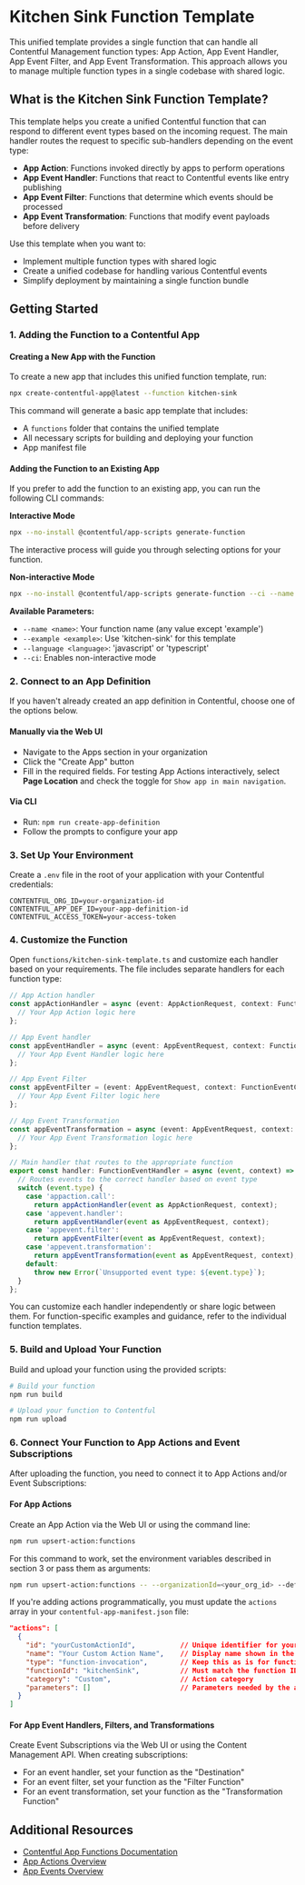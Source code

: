 # Kitchen Sink Function Template

This unified template provides a single function that can handle all Contentful Management function types: App Action, App Event Handler, App Event Filter, and App Event Transformation. This approach allows you to manage multiple function types in a single codebase with shared logic.

## What is the Kitchen Sink Function Template?

This template helps you create a unified Contentful function that can respond to different event types based on the incoming request. The main handler routes the request to specific sub-handlers depending on the event type:

- **App Action**: Functions invoked directly by apps to perform operations
- **App Event Handler**: Functions that react to Contentful events like entry publishing
- **App Event Filter**: Functions that determine which events should be processed
- **App Event Transformation**: Functions that modify event payloads before delivery

Use this template when you want to:
- Implement multiple function types with shared logic
- Create a unified codebase for handling various Contentful events
- Simplify deployment by maintaining a single function bundle

## Getting Started

### 1. Adding the Function to a Contentful App

#### Creating a New App with the Function

To create a new app that includes this unified function template, run:

```bash
npx create-contentful-app@latest --function kitchen-sink
```

This command will generate a basic app template that includes:

- A `functions` folder that contains the unified template
- All necessary scripts for building and deploying your function
- App manifest file

#### Adding the Function to an Existing App

If you prefer to add the function to an existing app, you can run the following CLI commands:

**Interactive Mode**

```bash
npx --no-install @contentful/app-scripts generate-function
```

The interactive process will guide you through selecting options for your function.

**Non-interactive Mode**

```bash
npx --no-install @contentful/app-scripts generate-function --ci --name <name> --example kitchen-sink --language typescript
```

**Available Parameters:**
- `--name <name>`: Your function name (any value except 'example')
- `--example <example>`: Use 'kitchen-sink' for this template
- `--language <language>`: 'javascript' or 'typescript'
- `--ci`: Enables non-interactive mode

### 2. Connect to an App Definition

If you haven't already created an app definition in Contentful, choose one of the options below.

#### Manually via the Web UI

- Navigate to the Apps section in your organization
- Click the "Create App" button
- Fill in the required fields. For testing App Actions interactively, select **Page Location** and check the toggle for `Show app in main navigation`.

#### Via CLI

- Run: `npm run create-app-definition`
- Follow the prompts to configure your app

### 3. Set Up Your Environment

Create a `.env` file in the root of your application with your Contentful credentials:

```env
CONTENTFUL_ORG_ID=your-organization-id
CONTENTFUL_APP_DEF_ID=your-app-definition-id
CONTENTFUL_ACCESS_TOKEN=your-access-token
```

### 4. Customize the Function

Open `functions/kitchen-sink-template.ts` and customize each handler based on your requirements. The file includes separate handlers for each function type:

```ts
// App Action handler
const appActionHandler = async (event: AppActionRequest, context: FunctionEventContext) => {
  // Your App Action logic here
};

// App Event handler
const appEventHandler = async (event: AppEventRequest, context: FunctionEventContext) => {
  // Your App Event Handler logic here
};

// App Event Filter
const appEventFilter = (event: AppEventRequest, context: FunctionEventContext) => {
  // Your App Event Filter logic here
};

// App Event Transformation
const appEventTransformation = async (event: AppEventRequest, context: FunctionEventContext) => {
  // Your App Event Transformation logic here
};

// Main handler that routes to the appropriate function
export const handler: FunctionEventHandler = async (event, context) => {
  // Routes events to the correct handler based on event type
  switch (event.type) {
    case 'appaction.call':
      return appActionHandler(event as AppActionRequest, context);
    case 'appevent.handler':
      return appEventHandler(event as AppEventRequest, context);
    case 'appevent.filter':
      return appEventFilter(event as AppEventRequest, context);
    case 'appevent.transformation':
      return appEventTransformation(event as AppEventRequest, context);
    default:
      throw new Error(`Unsupported event type: ${event.type}`);
  }
};
```

You can customize each handler independently or share logic between them. For function-specific examples and guidance, refer to the individual function templates.

### 5. Build and Upload Your Function

Build and upload your function using the provided scripts:

```bash
# Build your function
npm run build

# Upload your function to Contentful
npm run upload
```

### 6. Connect Your Function to App Actions and Event Subscriptions

After uploading the function, you need to connect it to App Actions and/or Event Subscriptions:

#### For App Actions

Create an App Action via the Web UI or using the command line:

```bash
npm run upsert-action:functions
```

For this command to work, set the environment variables described in section 3 or pass them as arguments:

```bash
npm run upsert-action:functions -- --organizationId=<your_org_id> --definitionId=<your_app_id> --token=<your_token>
```

If you're adding actions programmatically, you must update the `actions` array in your `contentful-app-manifest.json` file:

```json
"actions": [
  {
    "id": "yourCustomActionId",           // Unique identifier for your action, No Hyphens Allowed
    "name": "Your Custom Action Name",    // Display name shown in the UI
    "type": "function-invocation",        // Keep this as is for function-based actions
    "functionId": "kitchenSink",          // Must match the function ID in the functions array
    "category": "Custom",                 // Action category 
    "parameters": []                      // Parameters needed by the action                      
  }
]
```

#### For App Event Handlers, Filters, and Transformations

Create Event Subscriptions via the Web UI or using the Content Management API. When creating subscriptions:

- For an event handler, set your function as the "Destination"
- For an event filter, set your function as the "Filter Function"
- For an event transformation, set your function as the "Transformation Function"

## Additional Resources

- [Contentful App Functions Documentation](https://www.contentful.com/developers/docs/extensibility/app-framework/functions/)
- [App Actions Overview](https://www.contentful.com/developers/docs/extensibility/app-framework/app-actions/)
- [App Events Overview](https://www.contentful.com/developers/docs/extensibility/app-framework/app-events/)
